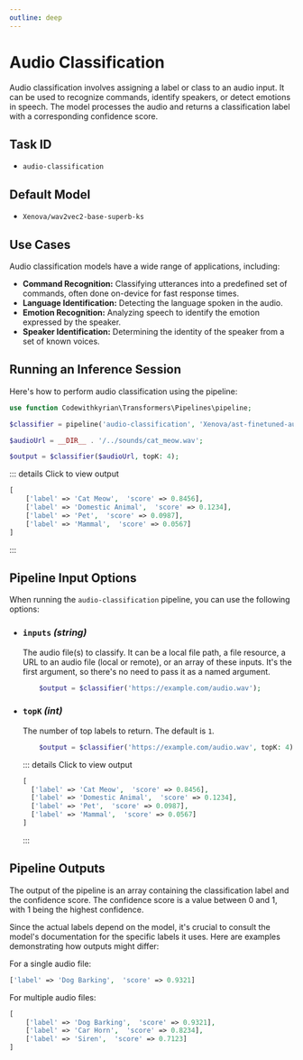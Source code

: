 ```yaml
---
outline: deep
---
```


# Audio Classification <Badge type="tip" text="^0.5.0" />

Audio classification involves assigning a label or class to an audio input. It can be used to recognize commands,
identify speakers, or detect emotions in speech. The model processes the audio and returns a classification label with a
corresponding confidence score.

## Task ID

- `audio-classification`

## Default Model

- `Xenova/wav2vec2-base-superb-ks`

## Use Cases

Audio classification models have a wide range of applications, including:

- **Command Recognition:** Classifying utterances into a predefined set of commands, often done on-device for fast
  response times.
- **Language Identification:** Detecting the language spoken in the audio.
- **Emotion Recognition:** Analyzing speech to identify the emotion expressed by the speaker.
- **Speaker Identification:** Determining the identity of the speaker from a set of known voices.

## Running an Inference Session

Here's how to perform audio classification using the pipeline:

```php
use function Codewithkyrian\Transformers\Pipelines\pipeline;

$classifier = pipeline('audio-classification', 'Xenova/ast-finetuned-audioset-10-10-0.4593');

$audioUrl = __DIR__ . '/../sounds/cat_meow.wav';

$output = $classifier($audioUrl, topK: 4);
```

::: details Click to view output

```php
[
    ['label' => 'Cat Meow',  'score' => 0.8456],
    ['label' => 'Domestic Animal',  'score' => 0.1234],
    ['label' => 'Pet',  'score' => 0.0987],
    ['label' => 'Mammal',  'score' => 0.0567]
]
```

:::

## Pipeline Input Options

When running the `audio-classification` pipeline, you can use the following options:

- ### `inputs` *(string)*
  The audio file(s) to classify. It can be a local file path, a file resource, a URL to an audio file (local or remote),
  or an array of these inputs. It's the first argument, so there's no need to pass it as a named argument.

  ```php
      $output = $classifier('https://example.com/audio.wav');
  ```

- ### `topK` *(int)*
  The number of top labels to return. The default is `1`.

  ```php
      $output = $classifier('https://example.com/audio.wav', topK: 4);
  ```

  ::: details Click to view output

  ```php
  [
    ['label' => 'Cat Meow',  'score' => 0.8456],
    ['label' => 'Domestic Animal',  'score' => 0.1234],
    ['label' => 'Pet',  'score' => 0.0987],
    ['label' => 'Mammal',  'score' => 0.0567]
  ]
  ```

  :::

## Pipeline Outputs

The output of the pipeline is an array containing the classification label and the confidence score. The confidence
score is a value between 0 and 1, with 1 being the highest confidence.

Since the actual labels depend on the model, it's crucial to consult the model's documentation for the specific labels
it uses. Here are examples demonstrating how outputs might differ:

For a single audio file:

```php
['label' => 'Dog Barking',  'score' => 0.9321]
```

For multiple audio files:

```php
[
    ['label' => 'Dog Barking',  'score' => 0.9321],
    ['label' => 'Car Horn',  'score' => 0.8234],
    ['label' => 'Siren',  'score' => 0.7123]
]
```
